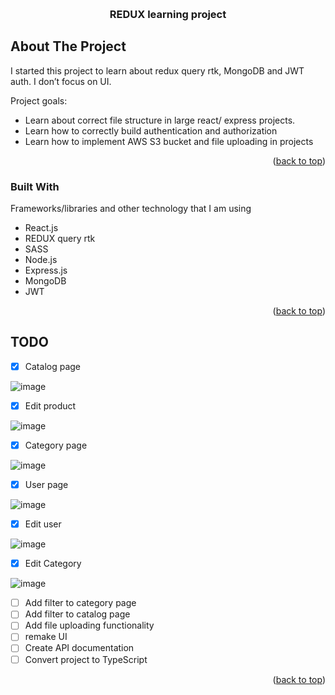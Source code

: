 
<a name="readme-top"></a>

<br />
<h3 align="center">REDUX learning  project</h3>

## About The Project

I started this project to learn about redux query rtk, MongoDB and JWT auth. I don’t focus on UI.

Project goals:
* Learn about correct file structure in large react/ express projects.
* Learn how to correctly build authentication and authorization
* Learn how to implement AWS S3 bucket and file uploading in projects

<p align="right">(<a href="#readme-top">back to top</a>)</p>

### Built With
Frameworks/libraries and other technology that I am using
* React.js
* REDUX query rtk
* SASS
* Node.js
* Express.js
* MongoDB
* JWT

<p align="right">(<a href="#readme-top">back to top</a>)</p>

<!-- ROADMAP -->
## TODO

- [x] Catalog page
    
![image](https://github.com/juris12/REDUX_TEST_3/assets/102772784/bf9121db-7b73-4cce-9935-c75c69dfedce)

- [x] Edit product

![image](https://github.com/juris12/REDUX_TEST_3/assets/102772784/809505cd-07d9-4e1d-a2af-5fb9fbca1a46)

- [x]  Category page
     
![image](https://github.com/juris12/REDUX_TEST_3/assets/102772784/83f80545-f625-4fad-a94c-435afc6cd52d)

- [x] User page
    
![image](https://github.com/juris12/REDUX_TEST_3/assets/102772784/d9e69d81-7c63-4b3d-9c75-fe9e0277f5ee)

- [x] Edit user
    
![image](https://github.com/juris12/REDUX_TEST_3/assets/102772784/d8dda5f0-6b35-4348-aaea-fe12b651d6c5)

- [x] Edit Category
    
![image](https://github.com/juris12/REDUX_TEST_3/assets/102772784/abe6363d-2e8a-4543-bf91-729763ae1660)

- [ ] Add filter to category page
- [ ] Add filter to catalog page
- [ ] Add file uploading functionality
- [ ] remake UI
- [ ] Create API documentation
- [ ] Convert project to TypeScript

<p align="right">(<a href="#readme-top">back to top</a>)</p>



